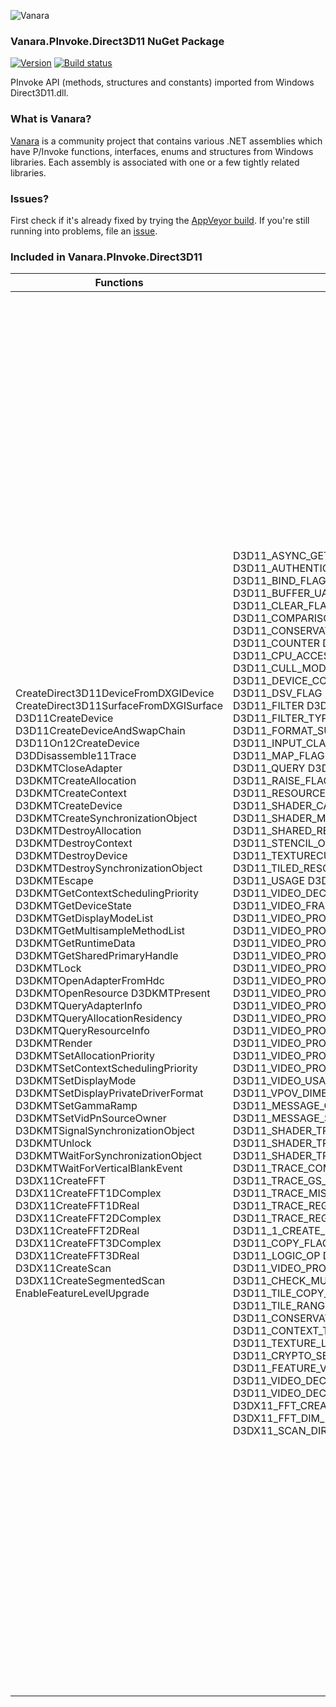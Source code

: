 ﻿![Vanara](https://raw.githubusercontent.com/dahall/Vanara/master/docs/icons/VanaraHeading.png)
### **Vanara.PInvoke.Direct3D11 NuGet Package**
[![Version](https://img.shields.io/nuget/v/Vanara.PInvoke.Direct3D11?label=NuGet&style=flat-square)](https://github.com/dahall/Vanara/releases)
[![Build status](https://img.shields.io/appveyor/build/dahall/vanara?label=AppVeyor%20build&style=flat-square)](https://ci.appveyor.com/project/dahall/vanara)

PInvoke API (methods, structures and constants) imported from Windows Direct3D11.dll.

### **What is Vanara?**

[Vanara](https://github.com/dahall/Vanara) is a community project that contains various .NET assemblies which have P/Invoke functions, interfaces, enums and structures from Windows libraries. Each assembly is associated with one or a few tightly related libraries.

### **Issues?**

First check if it's already fixed by trying the [AppVeyor build](https://ci.appveyor.com/nuget/vanara-prerelease).
If you're still running into problems, file an [issue](https://github.com/dahall/Vanara/issues).

### **Included in Vanara.PInvoke.Direct3D11**

Functions | Enumerations | Structures | Interfaces
--- | --- | --- | ---
CreateDirect3D11DeviceFromDXGIDevice CreateDirect3D11SurfaceFromDXGISurface D3D11CreateDevice D3D11CreateDeviceAndSwapChain D3D11On12CreateDevice D3DDisassemble11Trace D3DKMTCloseAdapter D3DKMTCreateAllocation D3DKMTCreateContext D3DKMTCreateDevice D3DKMTCreateSynchronizationObject D3DKMTDestroyAllocation D3DKMTDestroyContext D3DKMTDestroyDevice D3DKMTDestroySynchronizationObject D3DKMTEscape D3DKMTGetContextSchedulingPriority D3DKMTGetDeviceState D3DKMTGetDisplayModeList D3DKMTGetMultisampleMethodList D3DKMTGetRuntimeData D3DKMTGetSharedPrimaryHandle D3DKMTLock D3DKMTOpenAdapterFromHdc D3DKMTOpenResource D3DKMTPresent D3DKMTQueryAdapterInfo D3DKMTQueryAllocationResidency D3DKMTQueryResourceInfo D3DKMTRender D3DKMTSetAllocationPriority D3DKMTSetContextSchedulingPriority D3DKMTSetDisplayMode D3DKMTSetDisplayPrivateDriverFormat D3DKMTSetGammaRamp D3DKMTSetVidPnSourceOwner D3DKMTSignalSynchronizationObject D3DKMTUnlock D3DKMTWaitForSynchronizationObject D3DKMTWaitForVerticalBlankEvent D3DX11CreateFFT D3DX11CreateFFT1DComplex D3DX11CreateFFT1DReal D3DX11CreateFFT2DComplex D3DX11CreateFFT2DReal D3DX11CreateFFT3DComplex D3DX11CreateFFT3DReal D3DX11CreateScan D3DX11CreateSegmentedScan EnableFeatureLevelUpgrade                                                                                                             | D3D11_ASYNC_GETDATA_FLAG D3D11_AUTHENTICATED_CHANNEL_TYPE D3D11_BIND_FLAG D3D11_BLEND D3D11_BLEND_OP D3D11_BUFFER_UAV_FLAG D3D11_BUFFEREX_SRV_FLAG D3D11_CLEAR_FLAG D3D11_COLOR_WRITE_ENABLE D3D11_COMPARISON_FUNC D3D11_CONSERVATIVE_RASTERIZATION_TIER D3D11_COUNTER D3D11_COUNTER_TYPE D3D11_CPU_ACCESS_FLAG D3D11_CREATE_DEVICE_FLAG D3D11_CULL_MODE D3D11_DEPTH_WRITE_MASK D3D11_DEVICE_CONTEXT_TYPE D3D11_DSV_DIMENSION D3D11_DSV_FLAG D3D11_FEATURE D3D11_FILL_MODE D3D11_FILTER D3D11_FILTER_REDUCTION_TYPE D3D11_FILTER_TYPE D3D11_FORMAT_SUPPORT D3D11_FORMAT_SUPPORT2 D3D11_INPUT_CLASSIFICATION D3D11_MAP D3D11_MAP_FLAG D3D11_PRIMITIVE_TOPOLOGY D3D11_QUERY D3D11_QUERY_MISC_FLAG D3D11_RAISE_FLAG D3D11_RESOURCE_DIMENSION D3D11_RESOURCE_MISC_FLAG D3D11_RTV_DIMENSION D3D11_SHADER_CACHE_SUPPORT_FLAGS D3D11_SHADER_MIN_PRECISION_SUPPORT D3D11_SHARED_RESOURCE_TIER D3D11_SRV_DIMENSION D3D11_STENCIL_OP D3D11_TEXTURE_ADDRESS_MODE D3D11_TEXTURECUBE_FACE D3D11_TILED_RESOURCES_TIER D3D11_UAV_DIMENSION D3D11_USAGE D3D11_VDOV_DIMENSION D3D11_VIDEO_DECODER_BUFFER_TYPE D3D11_VIDEO_FRAME_FORMAT D3D11_VIDEO_PROCESSOR_ALPHA_FILL_MODE D3D11_VIDEO_PROCESSOR_AUTO_STREAM_CAPS D3D11_VIDEO_PROCESSOR_DEVICE_CAPS D3D11_VIDEO_PROCESSOR_FEATURE_CAPS D3D11_VIDEO_PROCESSOR_FILTER D3D11_VIDEO_PROCESSOR_FILTER_CAPS D3D11_VIDEO_PROCESSOR_FORMAT_CAPS D3D11_VIDEO_PROCESSOR_FORMAT_SUPPORT D3D11_VIDEO_PROCESSOR_OUTPUT_RATE D3D11_VIDEO_PROCESSOR_ROTATION D3D11_VIDEO_PROCESSOR_STEREO_CAPS D3D11_VIDEO_PROCESSOR_STEREO_FLIP_MODE D3D11_VIDEO_PROCESSOR_STEREO_FORMAT D3D11_VIDEO_USAGE D3D11_VPIV_DIMENSION D3D11_VPOV_DIMENSION D3D11_DEBUG_FEATURE D3D11_MESSAGE_CATEGORY D3D11_MESSAGE_ID D3D11_MESSAGE_SEVERITY D3D11_RLDO_FLAGS D3D11_SHADER_TRACKING_OPTION D3D11_SHADER_TRACKING_RESOURCE_TYPE D3D11_SHADER_TRACE_FLAG D3D11_SHADER_TYPE D3D11_TRACE_COMPONENT_MASK D3D11_TRACE_GS_INPUT_PRIMITIVE D3D11_TRACE_MISC_OPERATIONS_MASK D3D11_TRACE_REGISTER_FLAGS D3D11_TRACE_REGISTER_TYPE D3D11_1_CREATE_DEVICE_CONTEXT_STATE_FLAG D3D11_COPY_FLAGS D3D11_CRYPTO_SESSION_STATUS D3D11_LOGIC_OP D3D11_VIDEO_DECODER_CAPS D3D11_VIDEO_PROCESSOR_BEHAVIOR_HINTS D3D11_CHECK_MULTISAMPLE_QUALITY_LEVELS_FLAG D3D11_TILE_COPY_FLAG D3D11_TILE_MAPPING_FLAG D3D11_TILE_RANGE_FLAG D3D11_CONSERVATIVE_RASTERIZATION_MODE D3D11_CONTEXT_TYPE D3D11_FENCE_FLAG D3D11_TEXTURE_LAYOUT D3D11_CRYPTO_SESSION_KEY_EXCHANGE_FLAGS D3D11_FEATURE_VIDEO D3D11_VIDEO_DECODER_HISTOGRAM_COMPONENT D3D11_VIDEO_DECODER_HISTOGRAM_COMPONENT_FLAGS D3DX11_FFT_CREATE_FLAG D3DX11_FFT_DATA_TYPE D3DX11_FFT_DIM_MASK D3DX11_SCAN_DATA_TYPE D3DX11_SCAN_DIRECTION D3DX11_SCAN_OPCODE                                                       | D3D11_AUTHENTICATED_CONFIGURE_OUTPUT D3D11_BLEND_DESC D3D11_BOX D3D11_BUFFER_DESC D3D11_BUFFER_RTV D3D11_BUFFER_SRV D3D11_BUFFER_UAV D3D11_BUFFEREX_SRV D3D11_CLASS_INSTANCE_DESC D3D11_COUNTER_DESC D3D11_COUNTER_INFO D3D11_DEPTH_STENCIL_DESC D3D11_DEPTH_STENCIL_VIEW_DESC D3D11_DEPTH_STENCILOP_DESC D3D11_DRAW_INDEXED_INSTANCED_INDIRECT_ARGS D3D11_DRAW_INSTANCED_INDIRECT_ARGS D3D11_ENCRYPTED_BLOCK_INFO D3D11_FEATURE_DATA_ARCHITECTURE_INFO D3D11_FEATURE_DATA_D3D10_X_HARDWARE_OPTIONS D3D11_FEATURE_DATA_D3D11_OPTIONS D3D11_FEATURE_DATA_D3D11_OPTIONS1 D3D11_FEATURE_DATA_D3D11_OPTIONS2 D3D11_FEATURE_DATA_D3D11_OPTIONS3 D3D11_FEATURE_DATA_D3D11_OPTIONS5 D3D11_FEATURE_DATA_D3D9_OPTIONS D3D11_FEATURE_DATA_D3D9_OPTIONS1 D3D11_FEATURE_DATA_D3D9_SHADOW_SUPPORT D3D11_FEATURE_DATA_D3D9_SIMPLE_INSTANCING_SUPPORT D3D11_FEATURE_DATA_DISPLAYABLE D3D11_FEATURE_DATA_DOUBLES D3D11_FEATURE_DATA_FORMAT_SUPPORT D3D11_FEATURE_DATA_FORMAT_SUPPORT2 D3D11_FEATURE_DATA_GPU_VIRTUAL_ADDRESS_SUPPORT D3D11_FEATURE_DATA_MARKER_SUPPORT D3D11_FEATURE_DATA_SHADER_CACHE D3D11_FEATURE_DATA_SHADER_MIN_PRECISION_SUPPORT D3D11_FEATURE_DATA_THREADING D3D11_INPUT_ELEMENT_DESC D3D11_MAPPED_SUBRESOURCE D3D11_OMAC D3D11_QUERY_DATA_PIPELINE_STATISTICS D3D11_QUERY_DATA_SO_STATISTICS D3D11_QUERY_DATA_TIMESTAMP_DISJOINT D3D11_QUERY_DESC D3D11_RASTERIZER_DESC D3D11_RENDER_TARGET_BLEND_DESC D3D11_RENDER_TARGET_VIEW_DESC D3D11_SAMPLER_DESC D3D11_SHADER_RESOURCE_VIEW_DESC D3D11_SO_DECLARATION_ENTRY D3D11_SUBRESOURCE_DATA D3D11_TEX1D_ARRAY_DSV D3D11_TEX1D_ARRAY_RTV D3D11_TEX1D_ARRAY_SRV D3D11_TEX1D_ARRAY_UAV D3D11_TEX1D_DSV D3D11_TEX1D_RTV D3D11_TEX1D_SRV D3D11_TEX1D_UAV D3D11_TEX2D_ARRAY_DSV D3D11_TEX2D_ARRAY_RTV D3D11_TEX2D_ARRAY_SRV D3D11_TEX2D_ARRAY_UAV D3D11_TEX2D_ARRAY_VPOV D3D11_TEX2D_DSV D3D11_TEX2D_RTV D3D11_TEX2D_SRV D3D11_TEX2D_UAV D3D11_TEX2D_VDOV D3D11_TEX2D_VPIV D3D11_TEX2D_VPOV D3D11_TEX2DMS_ARRAY_DSV D3D11_TEX2DMS_ARRAY_RTV D3D11_TEX2DMS_ARRAY_SRV D3D11_TEX2DMS_DSV D3D11_TEX2DMS_RTV D3D11_TEX2DMS_SRV D3D11_TEX3D_RTV D3D11_TEX3D_SRV D3D11_TEX3D_UAV D3D11_TEXCUBE_ARRAY_SRV D3D11_TEXCUBE_SRV D3D11_TEXTURE1D_DESC D3D11_TEXTURE2D_DESC D3D11_TEXTURE3D_DESC D3D11_UNORDERED_ACCESS_VIEW_DESC D3D11_VIDEO_COLOR D3D11_VIDEO_COLOR_RGBA D3D11_VIDEO_COLOR_YCbCrA D3D11_VIDEO_CONTENT_PROTECTION_CAPS D3D11_VIDEO_DECODER_BUFFER_DESC D3D11_VIDEO_DECODER_CONFIG D3D11_VIDEO_DECODER_DESC D3D11_VIDEO_DECODER_EXTENSION D3D11_VIDEO_DECODER_OUTPUT_VIEW_DESC D3D11_VIDEO_PROCESSOR_CAPS D3D11_VIDEO_PROCESSOR_COLOR_SPACE D3D11_VIDEO_PROCESSOR_CONTENT_DESC D3D11_VIDEO_PROCESSOR_CUSTOM_RATE D3D11_VIDEO_PROCESSOR_FILTER_RANGE D3D11_VIDEO_PROCESSOR_INPUT_VIEW_DESC D3D11_VIDEO_PROCESSOR_OUTPUT_VIEW_DESC D3D11_VIDEO_PROCESSOR_RATE_CONVERSION_CAPS D3D11_VIDEO_PROCESSOR_STREAM D3D11_VIEWPORT D3D11_INFO_QUEUE_FILTER D3D11_INFO_QUEUE_FILTER_DESC D3D11_MESSAGE D3D11_COMPUTE_SHADER_TRACE_DESC D3D11_DOMAIN_SHADER_TRACE_DESC D3D11_GEOMETRY_SHADER_TRACE_DESC D3D11_HULL_SHADER_TRACE_DESC D3D11_PIXEL_SHADER_TRACE_DESC D3D11_TRACE_REGISTER D3D11_TRACE_STEP D3D11_TRACE_VALUE D3D11_VERTEX_SHADER_TRACE_DESC CD3D11_RASTERIZER_DESC1 D3D11_BLEND_DESC1 D3D11_KEY_EXCHANGE_HW_PROTECTION_DATA D3D11_KEY_EXCHANGE_HW_PROTECTION_INPUT_DATA D3D11_KEY_EXCHANGE_HW_PROTECTION_OUTPUT_DATA D3D11_RASTERIZER_DESC1 D3D11_RENDER_TARGET_BLEND_DESC1 D3D11_VIDEO_DECODER_BEGIN_FRAME_CRYPTO_SESSION D3D11_VIDEO_DECODER_BUFFER_DESC1 D3D11_VIDEO_DECODER_SUB_SAMPLE_MAPPING_BLOCK D3D11_VIDEO_PROCESSOR_STREAM_BEHAVIOR_HINT D3D11_VIDEO_SAMPLE_DESC D3D11_PACKED_MIP_DESC D3D11_SUBRESOURCE_TILING D3D11_TILE_REGION_SIZE D3D11_TILE_SHAPE D3D11_TILED_RESOURCE_COORDINATE D3D11_QUERY_DESC1 D3D11_RASTERIZER_DESC2 D3D11_RENDER_TARGET_VIEW_DESC1 D3D11_SHADER_RESOURCE_VIEW_DESC1 D3D11_TEX2D_ARRAY_RTV1 D3D11_TEX2D_ARRAY_SRV1 D3D11_TEX2D_ARRAY_UAV1 D3D11_TEX2D_RTV1 D3D11_TEX2D_SRV1 D3D11_TEX2D_UAV1 D3D11_TEXTURE2D_DESC1 D3D11_TEXTURE3D_DESC1 D3D11_UNORDERED_ACCESS_VIEW_DESC1 D3D11_FEATURE_DATA_D3D11_OPTIONS4 D3D11_FEATURE_DATA_VIDEO_DECODER_HISTOGRAM D3D11_VIDEO_DECODER_BUFFER_DESC2 D3DX11_FFT_BUFFER_INFO D3DX11_FFT_DESC <Omac>e__FixedBuffer <BorderColor>e__FixedBuffer <_PixelPosition>e__FixedBuffer <_pbInput>e__FixedBuffer <_pbOutput>e__FixedBuffer  | ID3D11Asynchronous ID3D11AuthenticatedChannel ID3D11BlendState ID3D11Buffer ID3D11ClassInstance ID3D11ClassLinkage ID3D11CommandList ID3D11ComputeShader ID3D11Counter ID3D11CryptoSession ID3D11DepthStencilState ID3D11DepthStencilView ID3D11Device ID3D11DeviceChild ID3D11DeviceContext ID3D11DomainShader ID3D11GeometryShader ID3D11HullShader ID3D11InputLayout ID3D11PixelShader ID3D11Predicate ID3D11Query ID3D11RasterizerState ID3D11RenderTargetView ID3D11Resource ID3D11SamplerState ID3D11ShaderResourceView ID3D11Texture1D ID3D11Texture2D ID3D11Texture3D ID3D11UnorderedAccessView ID3D11VertexShader ID3D11VideoContext ID3D11VideoDecoder ID3D11VideoDecoderOutputView ID3D11VideoDevice ID3D11VideoProcessor ID3D11VideoProcessorEnumerator ID3D11VideoProcessorInputView ID3D11VideoProcessorOutputView ID3D11View ID3D11Debug ID3D11InfoQueue ID3D11RefDefaultTrackingOptions ID3D11RefTrackingOptions ID3D11SwitchToRef ID3D11TracingDevice ID3D11ShaderTrace ID3D11ShaderTraceFactory ID3D11BlendState1 ID3D11Device1 ID3D11DeviceContext1 ID3D11RasterizerState1 ID3D11VideoContext1 ID3D11VideoDevice1 ID3D11VideoProcessorEnumerator1 ID3DDeviceContextState ID3DUserDefinedAnnotation ID3D11Device2 ID3D11DeviceContext2 ID3D11Device3 ID3D11DeviceContext3 ID3D11DeviceContext4 ID3D11Fence ID3D11Query1 ID3D11RasterizerState2 ID3D11RenderTargetView1 ID3D11ShaderResourceView1 ID3D11Texture2D1 ID3D11Texture3D1 ID3D11UnorderedAccessView1 ID3D11Device4 ID3D11Device5 ID3D11Multithread ID3D11VideoContext2 ID3D11VideoContext3 ID3D11VideoDevice2 ID3DX11FFT ID3DX11Scan ID3DX11SegmentedScan                                                                              
